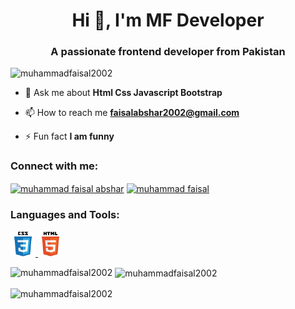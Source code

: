


<h1 align="center">Hi 👋, I'm MF Developer</h1>
<h3 align="center">A passionate frontend developer from Pakistan</h3>


<p align="left"> <img src="https://komarev.com/ghpvc/?username=muhammadfaisal2002&label=Profile%20views&color=0e75b6&style=flat" alt="muhammadfaisal2002" /> </p>

- 💬 Ask me about **Html Css Javascript Bootstrap**

- 📫 How to reach me **faisalabshar2002@gmail.com**

- ⚡ Fun fact **I am funny**

<h3 align="left">Connect with me:</h3>
<p align="left">
<a href="https://fb.com/muhammad faisal abshar" target="blank"><img align="center" src="https://raw.githubusercontent.com/rahuldkjain/github-profile-readme-generator/master/src/images/icons/Social/facebook.svg" alt="muhammad faisal abshar" height="30" width="40" /></a>
<a href="https://instagram.com/muhammad faisal" target="blank"><img align="center" src="https://raw.githubusercontent.com/rahuldkjain/github-profile-readme-generator/master/src/images/icons/Social/instagram.svg" alt="muhammad faisal" height="30" width="40" /></a>
</p>

<h3 align="left">Languages and Tools:</h3>
<p align="left"> <a href="https://www.w3schools.com/css/" target="_blank" rel="noreferrer"> <img src="https://raw.githubusercontent.com/devicons/devicon/master/icons/css3/css3-original-wordmark.svg" alt="css3" width="40" height="40"/> </a> <a href="https://www.w3.org/html/" target="_blank" rel="noreferrer"> <img src="https://raw.githubusercontent.com/devicons/devicon/master/icons/html5/html5-original-wordmark.svg" alt="html5" width="40" height="40"/> </a> </p>

<p><img align="left" src="https://github-readme-stats.vercel.app/api/top-langs?username=muhammadfaisal2002&show_icons=true&locale=en&layout=compact" alt="muhammadfaisal2002" /></p>

<p>&nbsp;<img align="center" src="https://github-readme-stats.vercel.app/api?username=muhammadfaisal2002&show_icons=true&locale=en" alt="muhammadfaisal2002" /></p>

<p><img align="center" src="https://github-readme-streak-stats.herokuapp.com/?user=muhammadfaisal2002&" alt="muhammadfaisal2002" /></p>
